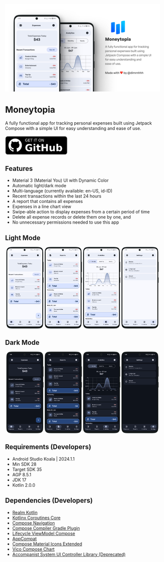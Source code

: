 <img src="art/banner.webp" alt="GitHub Preview Card">

# Moneytopia
A fully functional app for tracking personal expenses built using Jetpack Compose with a simple UI for easy understanding and ease of use.
\
\
[<img src="art/get-it-on-github.webp" alt="Get it on GitHub" height="60">](https://github.com/dimrnhhh/moneytopia/releases/latest)

## Features
- Material 3 (Material You) UI with Dynamic Color
- Automatic light/dark mode
- Multi-language (currently available: en-US, id-ID)
- Recent transactions within the last 24 hours
- A report that contains all expenses
- Expenses in a line chart view
- Swipe-able action to display expenses from a certain period of time
- Delete all expense records or delete them one by one, and
- No unnecessary permissions needed to use this app

## Light Mode
<div align="center">
    <img src="art/1-light-expenses.webp" width="24%" alt="">
    <img src="art/2-light-reports.webp" width="24%" alt="">
    <img src="art/3-light-analytics.webp" width="24%" alt="">
    <img src="art/4-light-settings.webp" width="24%" alt="">
</div>

## Dark Mode
<div align="center">
    <img src="art/1-dark-expenses.webp" width="24%" alt="">
    <img src="art/2-dark-reports.webp" width="24%" alt="">
    <img src="art/3-dark-analytics.webp" width="24%" alt="">
    <img src="art/4-dark-settings.webp" width="24%" alt="">
</div>

## Requirements (Developers)
- Android Studio Koala | 2024.1.1
- Min SDK 28
- Target SDK 35
- AGP 8.5.1
- JDK 17
- Kotlin 2.0.0

## Dependencies (Developers)
- [Realm Kotlin](https://www.mongodb.com/docs/atlas/device-sdks/sdk/kotlin/install/)
- [Kotlinx Coroutines Core](https://mvnrepository.com/artifact/org.jetbrains.kotlinx/kotlinx-coroutines-core)
- [Compose Navigation](https://mvnrepository.com/artifact/androidx.navigation/navigation-compose)
- [Compose Compiler Gradle Plugin](https://mvnrepository.com/artifact/org.jetbrains.kotlin.plugin.compose/org.jetbrains.kotlin.plugin.compose.gradle.plugin)
- [Lifecycle ViewModel Compose](https://mvnrepository.com/artifact/androidx.lifecycle/lifecycle-viewmodel-compose)
- [AppCompat](https://mvnrepository.com/artifact/androidx.appcompat/appcompat)
- [Compose Material Icons Extended](https://mvnrepository.com/artifact/androidx.compose.material/material-icons-extended)
- [Vico Compose Chart](https://patrykandpatrick.com/vico/wiki/1.14.0/getting-started)
- [Accompanist System UI Controller Library (Deprecated)](https://mvnrepository.com/artifact/com.google.accompanist/accompanist-systemuicontroller)